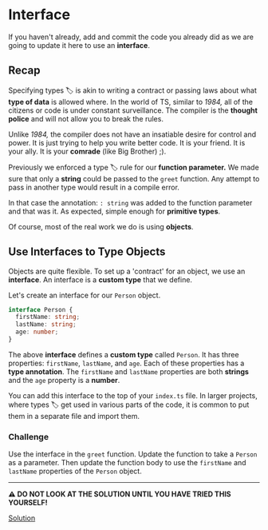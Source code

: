 # Interface

If you haven't already, add and commit the code you already did as we are going to update it here to use an **interface**.

## Recap

Specifying types 🏷️ is akin to writing a contract or passing laws about what **type of data** is allowed where. In the world of TS, similar to _1984,_ all of the citizens or code is under constant surveillance. The compiler is the **thought police** and will not allow you to break the rules.

Unlike _1984,_ the compiler does not have an insatiable desire for control and power. It is just trying to help you write better code. It is your friend. It is your ally. It is your **comrade** (like Big Brother) ;).

Previously we enforced a type 🏷️ rule for our **function parameter.** We made sure that only a **string** could be passed to the `greet` function. Any attempt to pass in another type would result in a compile error.

In that case the annotation: `: string` was added to the function parameter and that was it. As expected, simple enough for **primitive types**.

Of course, most of the real work we do is using **objects**.

## Use Interfaces to Type Objects

Objects are quite flexible. To set up a 'contract' for an object, we use an **interface**. An interface is a **custom type** that we define.

Let's create an interface for our `Person` object.

```ts
interface Person {
  firstName: string;
  lastName: string;
  age: number;
}
```

The above **interface** defines a **custom type** called `Person`. It has three properties: `firstName`, `lastName`, and `age`. Each of these properties has a **type annotation**. The `firstName` and `lastName` properties are both **strings** and the `age` property is a **number**.

You can add this interface to the top of your `index.ts` file. In larger projects, where types 🏷️ get used in various parts of the code, it is common to put them in a separate file and import them.

### Challenge

Use the interface in the `greet` function. Update the function to take a `Person` as a parameter. Then update the function body to use the `firstName` and `lastName` properties of the `Person` object.

---

**⚠️ DO NOT LOOK AT THE SOLUTION UNTIL YOU HAVE TRIED THIS YOURSELF!**

[Solution](./solution-1.md)
